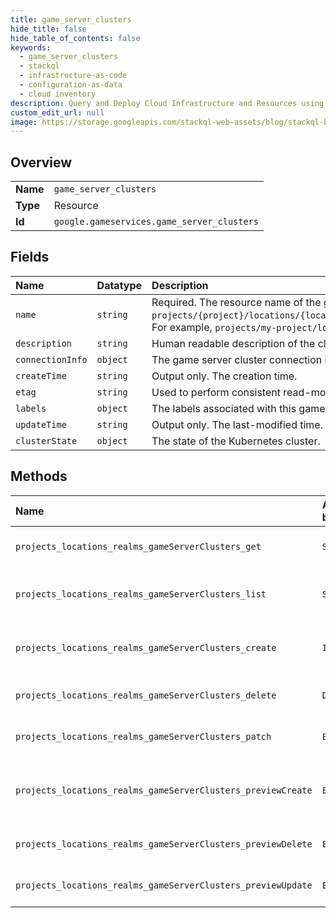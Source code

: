 ```yaml
---
title: game_server_clusters
hide_title: false
hide_table_of_contents: false
keywords:
  - game_server_clusters
  - stackql
  - infrastructure-as-code
  - configuration-as-data
  - cloud inventory
description: Query and Deploy Cloud Infrastructure and Resources using SQL
custom_edit_url: null
image: https://storage.googleapis.com/stackql-web-assets/blog/stackql-blog-post-featured-image.png
---
```

  
    

## Overview
<table><tbody>
<tr><td><b>Name</b></td><td><code>game_server_clusters</code></td></tr>
<tr><td><b>Type</b></td><td>Resource</td></tr>
<tr><td><b>Id</b></td><td><code>google.gameservices.game_server_clusters</code></td></tr>
</tbody></table>

## Fields
| Name | Datatype | Description |
|:-----|:---------|:------------|
| `name` | `string` | Required. The resource name of the game server cluster, in the following form: `projects/{project}/locations/{locationId}/realms/{realmId}/gameServerClusters/{gameServerClusterId}`. For example, `projects/my-project/locations/global/realms/zanzibar/gameServerClusters/my-gke-cluster`. |
| `description` | `string` | Human readable description of the cluster. |
| `connectionInfo` | `object` | The game server cluster connection information. |
| `createTime` | `string` | Output only. The creation time. |
| `etag` | `string` | Used to perform consistent read-modify-write updates. If not set, a blind "overwrite" update happens. |
| `labels` | `object` | The labels associated with this game server cluster. Each label is a key-value pair. |
| `updateTime` | `string` | Output only. The last-modified time. |
| `clusterState` | `object` | The state of the Kubernetes cluster. |
## Methods
| Name | Accessible by | Required Params | Description |
|:-----|:--------------|:----------------|:------------|
| `projects_locations_realms_gameServerClusters_get` | `SELECT` | `name` | Gets details of a single game server cluster. |
| `projects_locations_realms_gameServerClusters_list` | `SELECT` | `parent` | Lists game server clusters in a given project and location. |
| `projects_locations_realms_gameServerClusters_create` | `INSERT` | `parent` | Creates a new game server cluster in a given project and location. |
| `projects_locations_realms_gameServerClusters_delete` | `DELETE` | `name` | Deletes a single game server cluster. |
| `projects_locations_realms_gameServerClusters_patch` | `EXEC` | `name` | Patches a single game server cluster. |
| `projects_locations_realms_gameServerClusters_previewCreate` | `EXEC` | `parent` | Previews creation of a new game server cluster in a given project and location. |
| `projects_locations_realms_gameServerClusters_previewDelete` | `EXEC` | `name` | Previews deletion of a single game server cluster. |
| `projects_locations_realms_gameServerClusters_previewUpdate` | `EXEC` | `name` | Previews updating a GameServerCluster. |
